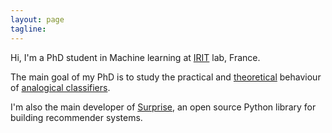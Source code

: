 ```yaml
---
layout: page
tagline:
---
```


Hi, I'm a PhD student in Machine learning at
[IRIT](https://www.irit.fr/?lang=en) lab, France.

The main goal of my PhD is to study the practical and
[theoretical](http://ebooks.iospress.com/volumearticle/44815) behaviour of
[analogical classifiers](http://ijcai.org/Proceedings/07/Papers/108.pdf).

I'm also the main developer of [Surprise](http://surpriselib.com/), an open
source Python library for building recommender systems.
